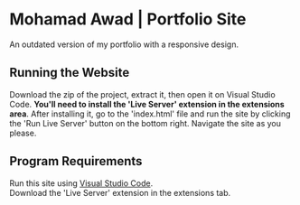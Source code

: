 # Mohamad Awad | Portfolio Site
An outdated version of my portfolio with a responsive design.

## Running the Website
Download the zip of the project, extract it, then open it on Visual Studio Code. **You'll need to install the 'Live Server' extension in the extensions area**. After installing it, go to the 'index.html' file and run the site by clicking the 'Run Live Server' button on the bottom right. Navigate the site as you please.

## Program Requirements
Run this site using [Visual Studio Code](https://code.visualstudio.com/).<br>
Download the 'Live Server' extension in the extensions tab.
